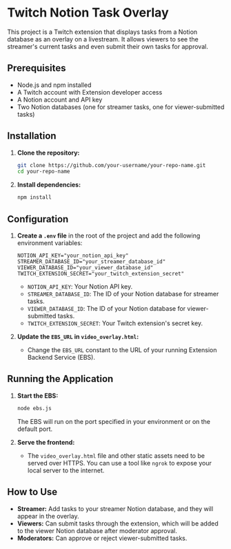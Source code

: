 # Twitch Notion Task Overlay

This project is a Twitch extension that displays tasks from a Notion database as an overlay on a livestream. It allows viewers to see the streamer's current tasks and even submit their own tasks for approval.

## Prerequisites

- Node.js and npm installed
- A Twitch account with Extension developer access
- A Notion account and API key
- Two Notion databases (one for streamer tasks, one for viewer-submitted tasks)

## Installation

1. **Clone the repository:**
   ```bash
   git clone https://github.com/your-username/your-repo-name.git
   cd your-repo-name
   ```

2. **Install dependencies:**
   ```bash
   npm install
   ```

## Configuration

1. **Create a `.env` file** in the root of the project and add the following environment variables:

   ```
   NOTION_API_KEY="your_notion_api_key"
   STREAMER_DATABASE_ID="your_streamer_database_id"
   VIEWER_DATABASE_ID="your_viewer_database_id"
   TWITCH_EXTENSION_SECRET="your_twitch_extension_secret"
   ```

   - `NOTION_API_KEY`: Your Notion API key.
   - `STREAMER_DATABASE_ID`: The ID of your Notion database for streamer tasks.
   - `VIEWER_DATABASE_ID`: The ID of your Notion database for viewer-submitted tasks.
   - `TWITCH_EXTENSION_SECRET`: Your Twitch extension's secret key.

2. **Update the `EBS_URL` in `video_overlay.html`:**
   - Change the `EBS_URL` constant to the URL of your running Extension Backend Service (EBS).

## Running the Application

1. **Start the EBS:**
   ```bash
   node ebs.js
   ```
   The EBS will run on the port specified in your environment or on the default port.

2. **Serve the frontend:**
   - The `video_overlay.html` file and other static assets need to be served over HTTPS. You can use a tool like `ngrok` to expose your local server to the internet.

## How to Use

- **Streamer:** Add tasks to your streamer Notion database, and they will appear in the overlay.
- **Viewers:** Can submit tasks through the extension, which will be added to the viewer Notion database after moderator approval.
- **Moderators:** Can approve or reject viewer-submitted tasks.

